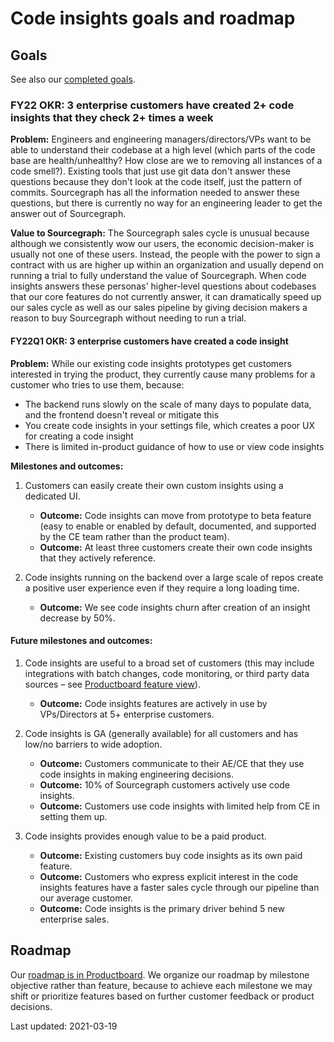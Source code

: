 # Code insights goals and roadmap

## Goals

See also our [completed goals](goals_completed.md).

### FY22 OKR: 3 enterprise customers have created 2+ code insights that they check 2+ times a week

**Problem:** Engineers and engineering managers/directors/VPs want to be able to understand their codebase at a high level (which parts of the code base are health/unhealthy? How close are we to removing all instances of a code smell?). Existing tools that just use git data don't answer these questions because they don't look at the code itself, just the pattern of commits. Sourcegraph has all the information needed to answer these questions, but there is currently no way for an engineering leader to get the answer out of Sourcegraph.

**Value to Sourcegraph:** The Sourcegraph sales cycle is unusual because although we consistently wow our users, the economic decision-maker is usually not one of these users. Instead, the people with the power to sign a contract with us are higher up within an organization and usually depend on running a trial to fully understand the value of Sourcegraph. When code insights answers these personas' higher-level questions about codebases that our core features do not currently answer, it can dramatically speed up our sales cycle as well as our sales pipeline by giving decision makers a reason to buy Sourcegraph without needing to run a trial.

#### FY22Q1 OKR: 3 enterprise customers have created a code insight

**Problem:** While our existing code insights prototypes get customers interested in trying the product, they currently cause many problems for a customer who tries to use them, because:
- The backend runs slowly on the scale of many days to populate data, and the frontend doesn't reveal or mitigate this
- You create code insights in your settings file, which creates a poor UX for creating a code insight
- There is limited in-product guidance of how to use or view code insights

**Milestones and outcomes:**

1.  Customers can easily create their own custom insights using a dedicated UI.

    - **Outcome:** Code insights can move from prototype to beta feature (easy to enable or enabled by default, documented, and supported by the CE team rather than the product team).
    - **Outcome:** At least three customers create their own code insights that they actively reference.

1. Code insights running on the backend over a large scale of repos create a positive user experience even if they require a long loading time.

    - **Outcome:** We see code insights churn after creation of an insight decrease by 50%.

#### Future milestones and outcomes:

1. Code insights are useful to a broad set of customers (this may include integrations with batch changes, code monitoring, or third party data sources – see [Productboard feature view](https://sourcegraph.productboard.com/feature-board/1793095-code-insights)).

    - **Outcome:** Code insights features are actively in use by VPs/Directors at 5+ enterprise customers.

1. Code insights is GA (generally available) for all customers and has low/no barriers to wide adoption.

    - **Outcome:** Customers communicate to their AE/CE that they use code insights in making engineering decisions.
    - **Outcome:** 10% of Sourcegraph customers actively use code insights.
    - **Outcome:** Customers use code insights with limited help from CE in setting them up.

1. Code insights provides enough value to be a paid product.

    - **Outcome:** Existing customers buy code insights as its own paid feature.
    - **Outcome:** Customers who express explicit interest in the code insights features have a faster sales cycle through our pipeline than our average customer.
    - **Outcome:** Code insights is the primary driver behind 5 new enterprise sales.

## Roadmap

Our [roadmap is in Productboard](https://sourcegraph.productboard.com/roadmap/2327428-code-insights-objectives-roadmap). We organize our roadmap by milestone objective rather than feature, because to achieve each milestone we may shift or prioritize features based on further customer feedback or product decisions.

<object data="./roadmap.svg" type="image/svg+xml" />

Last updated: 2021-03-19
